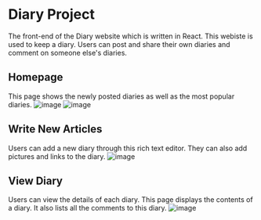 # Diary Project
The front-end of the Diary website which is written in React. This webiste is used to keep a diary. Users can post and share their own diaries and comment on someone else's diaries. 
## Homepage
This page shows the newly posted diaries as well as the most popular diaries. ![image](https://user-images.githubusercontent.com/57474978/149649488-cd59cc94-ebef-44ea-8871-ca05d43c4c7f.png)
![image](https://user-images.githubusercontent.com/57474978/149649501-04b51a63-571a-43df-80c0-5db97298c255.png)
## Write New Articles
Users can add a new diary through this rich text editor. They can also add pictures and links to the diary. ![image](https://user-images.githubusercontent.com/57474978/149649670-b316f636-a1d1-4dbe-bfb6-3324f5c32451.png)
## View Diary
Users can view the details of each diary. This page displays the contents of a diary. It also lists all the comments to this diary. ![image](https://user-images.githubusercontent.com/57474978/149649821-14222353-f33f-48e9-a85c-ce723741e36c.png)
